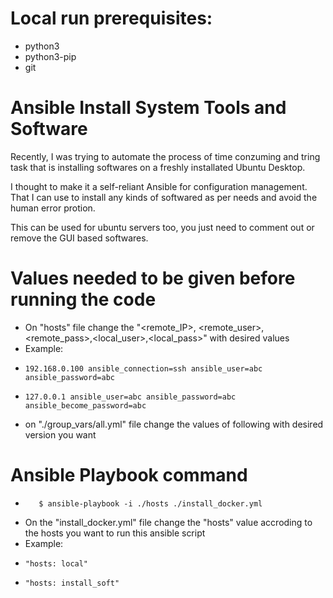 # Local run prerequisites:
  * python3
  * python3-pip
  * git
    
# Ansible Install System Tools and Software
Recently, I was trying to automate the process of time conzuming and tring task that is installing softwares on a freshly installated Ubuntu Desktop.

I thought to make it a self-reliant Ansible for configuration management. That I can use to install any kinds of softwared as per needs and avoid the human error protion. 

This can be used for ubuntu servers too, you just need to comment out or remove the GUI based softwares.

# Values needed to be given before running the code
- On "hosts" file change the "<remote_IP>, <remote_user>, <remote_pass>,<local_user>,<local_pass>" with desired values
- Example:
-     192.168.0.100 ansible_connection=ssh ansible_user=abc ansible_password=abc
-     127.0.0.1 ansible_user=abc ansible_password=abc ansible_become_password=abc

- on "./group_vars/all.yml" file change the values of following with desired version you want
# Ansible Playbook command
-        $ ansible-playbook -i ./hosts ./install_docker.yml

- On the "install_docker.yml" file change the "hosts" value accroding to the hosts you want to run this ansible script
- Example:
-     "hosts: local"
-     "hosts: install_soft"


